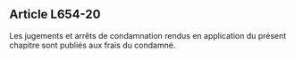 Article L654-20
----
Les jugements et arrêts de condamnation rendus en application du présent
chapitre sont publiés aux frais du condamné.
